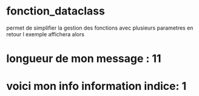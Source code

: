 # fonction_dataclass
permet de simplifier la gestion des fonctions avec plusieurs parametres en retour
l exemple affichera alors
# longueur de mon message : 11
# voici mon info  information indice: 1
